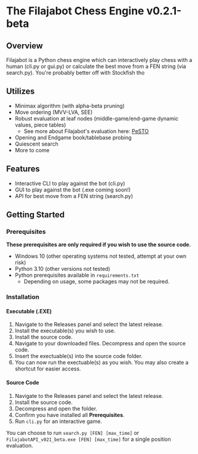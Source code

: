 # The Filajabot Chess Engine v0.2.1-beta

## Overview

Filajabot is a Python chess engine which can interactively play chess with a human 
(cli.py or gui.py) or calculate the best move from a FEN string (via search.py). You're probably better off with Stockfish tho

## Utilizes

- Minimax algorithm (with alpha-beta pruning)
- Move ordering (MVV-LVA, SEE)
- Robust evaluation at leaf nodes (middle-game/end-game dynamic values, piece tables)
  - See more about Filajabot's evaluation here: [PeSTO](https://www.chessprogramming.org/PeSTO%27s_Evaluation_Function)
- Opening and Endgame book/tablebase probing
- Quiescent search
- More to come

## Features
- Interactive CLI to play against the bot (cli.py)
- GUI to play against the bot (.exe coming soon!)
- API for best move from a FEN string (search.py)

## Getting Started

### Prerequisites 

**These prerequisites are only required if you wish to use the source code.**

- Windows 10 (other operating systems not tested, attempt at your own risk)
- Python 3.10 (other versions not tested)
- Python prerequisites available in `requirements.txt`
  - Depending on usage, some packages may not be required.

### Installation

#### Executable (.EXE)
1. Navigate to the Releases panel and select the latest release.
2. Install the executable(s) you wish to use.
3. Install the source code.
4. Navigate to your downloaded files. Decompress and open the source code.
5. Insert the exectuable(s) into the source code folder.
6. You can now run the exectuable(s) as you wish. You may also create a shortcut for easier access.

#### Source Code
1. Navigate to the Releases panel and select the latest release.
2. Install the source code.
3. Decompress and open the folder.
4. Confirm you have installed all **Prerequisites**.
5. Run `cli.py` for an interactive game.

You can choose to run `search.py [FEN] [max_time]` or `FilajabotAPI_v021_beta.exe [FEN] [max_time]` for a single position evaluation.
